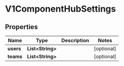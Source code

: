 

# V1ComponentHubSettings

## Properties

Name | Type | Description | Notes
------------ | ------------- | ------------- | -------------
**users** | **List&lt;String&gt;** |  |  [optional]
**teams** | **List&lt;String&gt;** |  |  [optional]



